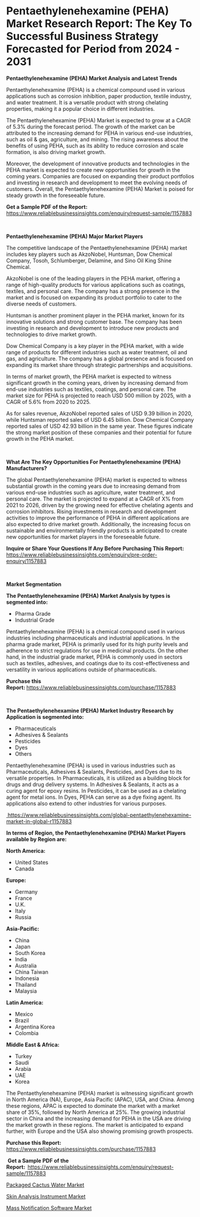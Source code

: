 <p><h1>Pentaethylenehexamine (PEHA) Market Research Report: The Key To Successful Business Strategy Forecasted for Period from 2024 - 2031</h1></p><p><strong>Pentaethylenehexamine (PEHA) Market Analysis and Latest Trends</strong></p>
<p><p>Pentaethylenehexamine (PEHA) is a chemical compound used in various applications such as corrosion inhibition, paper production, textile industry, and water treatment. It is a versatile product with strong chelating properties, making it a popular choice in different industries.</p><p>The Pentaethylenehexamine (PEHA) Market is expected to grow at a CAGR of 5.3% during the forecast period. The growth of the market can be attributed to the increasing demand for PEHA in various end-use industries, such as oil & gas, agriculture, and mining. The rising awareness about the benefits of using PEHA, such as its ability to reduce corrosion and scale formation, is also driving market growth.</p><p>Moreover, the development of innovative products and technologies in the PEHA market is expected to create new opportunities for growth in the coming years. Companies are focused on expanding their product portfolios and investing in research and development to meet the evolving needs of customers. Overall, the Pentaethylenehexamine (PEHA) Market is poised for steady growth in the foreseeable future.</p></p>
<p><strong>Get a Sample PDF of the Report:&nbsp;</strong> <a href="https://www.reliablebusinessinsights.com/enquiry/request-sample/1157883">https://www.reliablebusinessinsights.com/enquiry/request-sample/1157883</a></p>
<p>&nbsp;</p>
<p><strong>Pentaethylenehexamine (PEHA) Major Market Players</strong></p>
<p><p>The competitive landscape of the Pentaethylenehexamine (PEHA) market includes key players such as AkzoNobel, Huntsman, Dow Chemical Company, Tosoh, Schlumberger, Delamine, and Sino Oil King Shine Chemical.</p><p>AkzoNobel is one of the leading players in the PEHA market, offering a range of high-quality products for various applications such as coatings, textiles, and personal care. The company has a strong presence in the market and is focused on expanding its product portfolio to cater to the diverse needs of customers.</p><p>Huntsman is another prominent player in the PEHA market, known for its innovative solutions and strong customer base. The company has been investing in research and development to introduce new products and technologies to drive market growth.</p><p>Dow Chemical Company is a key player in the PEHA market, with a wide range of products for different industries such as water treatment, oil and gas, and agriculture. The company has a global presence and is focused on expanding its market share through strategic partnerships and acquisitions.</p><p>In terms of market growth, the PEHA market is expected to witness significant growth in the coming years, driven by increasing demand from end-use industries such as textiles, coatings, and personal care. The market size for PEHA is projected to reach USD 500 million by 2025, with a CAGR of 5.6% from 2020 to 2025.</p><p>As for sales revenue, AkzoNobel reported sales of USD 9.39 billion in 2020, while Huntsman reported sales of USD 6.45 billion. Dow Chemical Company reported sales of USD 42.93 billion in the same year. These figures indicate the strong market position of these companies and their potential for future growth in the PEHA market.</p></p>
<p>&nbsp;</p>
<p><strong>What Are The Key Opportunities For Pentaethylenehexamine (PEHA) Manufacturers?</strong></p>
<p><p>The global Pentaethylenehexamine (PEHA) market is expected to witness substantial growth in the coming years due to increasing demand from various end-use industries such as agriculture, water treatment, and personal care. The market is projected to expand at a CAGR of X% from 2021 to 2026, driven by the growing need for effective chelating agents and corrosion inhibitors. Rising investments in research and development activities to improve the performance of PEHA in different applications are also expected to drive market growth. Additionally, the increasing focus on sustainable and environmentally friendly products is anticipated to create new opportunities for market players in the foreseeable future.</p></p>
<p><strong>Inquire or Share Your Questions If Any Before Purchasing This Report:</strong> <a href="https://www.reliablebusinessinsights.com/enquiry/pre-order-enquiry/1157883">https://www.reliablebusinessinsights.com/enquiry/pre-order-enquiry/1157883</a></p>
<p>&nbsp;</p>
<p><strong>Market Segmentation</strong></p>
<p><strong>The Pentaethylenehexamine (PEHA) Market Analysis by types is segmented into:</strong></p>
<p><ul><li>Pharma Grade</li><li>Industrial Grade</li></ul></p>
<p><p>Pentaethylenehexamine (PEHA) is a chemical compound used in various industries including pharmaceuticals and industrial applications. In the pharma grade market, PEHA is primarily used for its high purity levels and adherence to strict regulations for use in medicinal products. On the other hand, in the industrial grade market, PEHA is commonly used in sectors such as textiles, adhesives, and coatings due to its cost-effectiveness and versatility in various applications outside of pharmaceuticals.</p></p>
<p><strong>Purchase this Report:&nbsp;</strong><a href="https://www.reliablebusinessinsights.com/purchase/1157883">https://www.reliablebusinessinsights.com/purchase/1157883</a></p>
<p>&nbsp;</p>
<p><strong>The Pentaethylenehexamine (PEHA) Market Industry Research by Application is segmented into:</strong></p>
<p><ul><li>Pharmaceuticals</li><li>Adhesives & Sealants</li><li>Pesticides</li><li>Dyes</li><li>Others</li></ul></p>
<p><p>Pentaethylenehexamine (PEHA) is used in various industries such as Pharmaceuticals, Adhesives & Sealants, Pesticides, and Dyes due to its versatile properties. In Pharmaceuticals, it is utilized as a building block for drugs and drug delivery systems. In Adhesives & Sealants, it acts as a curing agent for epoxy resins. In Pesticides, it can be used as a chelating agent for metal ions. In Dyes, PEHA can serve as a dye fixing agent. Its applications also extend to other industries for various purposes.</p></p>
<p><a href="https://www.reliablebusinessinsights.com/global-pentaethylenehexamine-market-in-global-r1157883">&nbsp;https://www.reliablebusinessinsights.com/global-pentaethylenehexamine-market-in-global-r1157883</a></p>
<p><strong>In terms of Region, the Pentaethylenehexamine (PEHA) Market Players available by Region are:</strong></p>
<p>
    <p> <strong> North America: </strong>
        <ul>
            <li>United States</li>
            <li>Canada</li>
        </ul>
        </p> 
    <p> <strong> Europe: </strong>
        <ul>
            <li>Germany</li>
            <li>France</li>
            <li>U.K.</li>
            <li>Italy</li>
            <li>Russia</li>
        </ul>
        </p> 
    <p> <strong> Asia-Pacific: </strong>
        <ul>
            <li>China</li>
            <li>Japan</li>
            <li>South Korea</li>
            <li>India</li>
            <li>Australia</li>
            <li>China Taiwan</li>
            <li>Indonesia</li>
            <li>Thailand</li>
            <li>Malaysia</li>
        </ul>
        </p> 
    <p> <strong> Latin America: </strong>
        <ul>
            <li>Mexico</li>
            <li>Brazil</li>
            <li>Argentina Korea</li>
            <li>Colombia</li>
        </ul>
        </p> 
    <p> <strong> Middle East & Africa: </strong>
        <ul>
            <li>Turkey</li>
            <li>Saudi</li>
            <li>Arabia</li>
            <li>UAE</li>
            <li>Korea</li>
        </ul>
    </p>
    </p>
<p><p>The Pentaethylenehexamine (PEHA) market is witnessing significant growth in North America (NA), Europe, Asia Pacific (APAC), USA, and China. Among these regions, APAC is expected to dominate the market with a market share of 35%, followed by North America at 25%. The growing industrial sector in China and the increasing demand for PEHA in the USA are driving the market growth in these regions. The market is anticipated to expand further, with Europe and the USA also showing promising growth prospects.</p></p>
<p><strong>Purchase this Report: </strong><a href="https://www.reliablebusinessinsights.com/purchase/1157883">https://www.reliablebusinessinsights.com/purchase/1157883</a></p>
<p>&nbsp;<strong>Get a Sample PDF of the Report:&nbsp;&nbsp;</strong><a href="https://www.reliablebusinessinsights.com/enquiry/request-sample/1157883">https://www.reliablebusinessinsights.com/enquiry/request-sample/1157883</a></p>
<p><strong></strong></p>
<p><p><a href="https://github.com/cameroneffertz/Market-Research-Report-List-2/blob/main/packaged-cactus-water-market.md">Packaged Cactus Water Market</a></p><p><a href="https://github.com/shahriarnajimjoy333/Market-Research-Report-List-1/blob/main/skin-analysis-instrument-market.md">Skin Analysis Instrument Market</a></p><p><a href="https://github.com/emnqcawl19/Market-Research-Report-List-1/blob/main/mass-notification-software-market.md">Mass Notification Software Market</a></p></p>